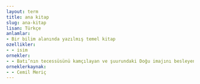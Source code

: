 ```yaml
---
layout: term
title: ana kitap
slug: ana-kitap
lisan: Türkçe
anlamlar:
- Bir bilim alanında yazılmış temel kitap
ozellikler:
- - isim
ornekler:
- - Batı’nın tecessüsünü kamçılayan ve şuurundaki Doğu imajını besleyen iki ana kitap var.
orneklerkaynak:
- - Cemil Meriç
---
```

